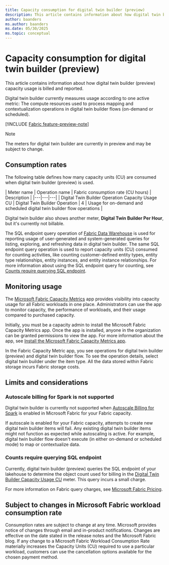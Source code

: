 ```yaml
---
title: Capacity consumption for digital twin builder (preview)
description: This article contains information about how digital twin builder (preview) measures resource consumption that affects your billing.
author: baanders
ms.author: baanders
ms.date: 05/30/2025
ms.topic: conceptual
---
```


# Capacity consumption for digital twin builder (preview)

This article contains information about how digital twin builder (preview) capacity usage is billed and reported.

Digital twin builder currently measures usage according to one active metric: The compute resources used to process mapping and contextualization operations in digital twin builder flows (on-demand or scheduled).

[!INCLUDE [Fabric feature-preview-note](../../includes/feature-preview-note.md)]

>[!NOTE]
> The meters for digital twin builder are currently in preview and may be subject to change.

## Consumption rates

The following table defines how many capacity units (CU) are consumed when digital twin builder (preview) is used.

| Meter name | Operation name | Fabric consumption rate (CU hours) | Description |
|---|---|---|
| Digital Twin Builder Operation Capacity Usage CU | Digital Twin Builder Operation | 4 | Usage for on-demand and scheduled digital twin builder flow operations |

Digital twin builder also shows another meter, **Digital Twin Builder Per Hour**, but it's currently not billable.

The SQL endpoint query operation of [Fabric Data Warehouse](../../data-warehouse/usage-reporting.md) is used for reporting usage of user-generated and system-generated queries for listing, exploring, and refreshing data in digital twin builder. The same SQL endpoint query operation is used to report capacity units (CU) consumed for counting activities, like counting customer-defined entity types, entity type relationships, entity instances, and entity instance relationships. For more information about using the SQL endpoint query for counting, see [Counts require querying SQL endpoint](#counts-require-querying-sql-endpoint).

## Monitoring usage 

The [Microsoft Fabric Capacity Metrics](../../enterprise/metrics-app.md) app provides visibility into capacity usage for all Fabric workloads in one place. Administrators can use the app to monitor capacity, the performance of workloads, and their usage compared to purchased capacity. 

Initially, you must be a capacity admin to install the Microsoft Fabric Capacity Metrics app. Once the app is installed, anyone in the organization can be granted permissions to view the app. For more information about the app, see [Install the Microsoft Fabric Capacity Metrics app](../../enterprise/metrics-app.md#install-the-app). 

In the Fabric Capacity Metric app, you see operations for digital twin builder (preview) and digital twin builder flow. To see the operation details, select digital twin builder under the item type. All the data stored within Fabric storage incurs Fabric storage costs.

## Limits and considerations 

### Autoscale billing for Spark is not supported

Digital twin builder is currently not supported when [Autoscale Billing for Spark](../../data-engineering/autoscale-billing-for-spark-overview.md) is enabled in Microsoft Fabric for your Fabric capacity.

If autoscale is enabled for your Fabric capacity, attempts to create new digital twin builder items will fail. Any existing digital twin builder items might not function as expected while autoscaling is active. For example, digital twin builder flow doesn't execute (in either on-demand or scheduled mode) to map or contextualize data.

### Counts require querying SQL endpoint

Currently, digital twin builder (preview) queries the SQL endpoint of your lakehouse to determine the object count used for billing in the [Digital Twin Builder Capacity Usage CU](#consumption-rates) meter. This query incurs a small charge. 

For more information on Fabric query charges, see [Microsoft Fabric Pricing](https://azure.microsoft.com/pricing/details/microsoft-fabric/).

## Subject to changes in Microsoft Fabric workload consumption rate 

Consumption rates are subject to change at any time. Microsoft provides notice of changes through email and in-product notifications. Changes are effective on the date stated in the release notes and the Microsoft Fabric blog. If any change to a Microsoft Fabric Workload Consumption Rate materially increases the Capacity Units (CU) required to use a particular workload, customers can use the cancellation options available for the chosen payment method.

